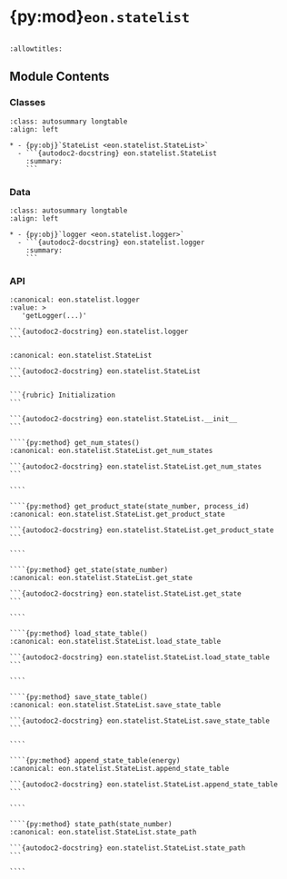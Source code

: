 # {py:mod}`eon.statelist`

```{py:module} eon.statelist
```

```{autodoc2-docstring} eon.statelist
:allowtitles:
```

## Module Contents

### Classes

````{list-table}
:class: autosummary longtable
:align: left

* - {py:obj}`StateList <eon.statelist.StateList>`
  - ```{autodoc2-docstring} eon.statelist.StateList
    :summary:
    ```
````

### Data

````{list-table}
:class: autosummary longtable
:align: left

* - {py:obj}`logger <eon.statelist.logger>`
  - ```{autodoc2-docstring} eon.statelist.logger
    :summary:
    ```
````

### API

````{py:data} logger
:canonical: eon.statelist.logger
:value: >
   'getLogger(...)'

```{autodoc2-docstring} eon.statelist.logger
```

````

`````{py:class} StateList(StateClass, initial_state=None, config: eon.config.ConfigClass = EON_CONFIG)
:canonical: eon.statelist.StateList

```{autodoc2-docstring} eon.statelist.StateList
```

```{rubric} Initialization
```

```{autodoc2-docstring} eon.statelist.StateList.__init__
```

````{py:method} get_num_states()
:canonical: eon.statelist.StateList.get_num_states

```{autodoc2-docstring} eon.statelist.StateList.get_num_states
```

````

````{py:method} get_product_state(state_number, process_id)
:canonical: eon.statelist.StateList.get_product_state

```{autodoc2-docstring} eon.statelist.StateList.get_product_state
```

````

````{py:method} get_state(state_number)
:canonical: eon.statelist.StateList.get_state

```{autodoc2-docstring} eon.statelist.StateList.get_state
```

````

````{py:method} load_state_table()
:canonical: eon.statelist.StateList.load_state_table

```{autodoc2-docstring} eon.statelist.StateList.load_state_table
```

````

````{py:method} save_state_table()
:canonical: eon.statelist.StateList.save_state_table

```{autodoc2-docstring} eon.statelist.StateList.save_state_table
```

````

````{py:method} append_state_table(energy)
:canonical: eon.statelist.StateList.append_state_table

```{autodoc2-docstring} eon.statelist.StateList.append_state_table
```

````

````{py:method} state_path(state_number)
:canonical: eon.statelist.StateList.state_path

```{autodoc2-docstring} eon.statelist.StateList.state_path
```

````

`````
